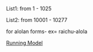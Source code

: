 List1: from 1 - 1025

List2: from 10001 - 10277

for alolan forms- ex= raichu-alola 

[Running Model](https://onecompiler.com/html/42sv3n8c7)
